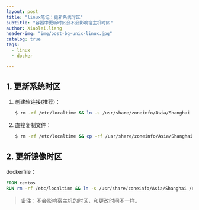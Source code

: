 ```yaml
---
layout: post
title: "linux笔记：更新系统时区"
subtitle: "容器中更新时区会不会影响宿主机时区"
author: Xiaolei.liang
header-img: "img/post-bg-unix-linux.jpg"
catalog: true
tags:
  - linux
  - docker

---
```


## 1. 更新系统时区

1. 创建软连接(推荐)：

   ```bash
   $ rm -rf /etc/localtime && ln -s /usr/share/zoneinfo/Asia/Shanghai /etc/localtime
   ```

2. 直接复制文件：

   ```bash
   $ rm -rf /etc/localtime && cp -rf /usr/share/zoneinfo/Asia/Shanghai /etc/localtime
   ```

## 2. 更新镜像时区

dockerfile：

```dockerfile
FROM centos
RUN rm -rf /etc/localtime && ln -s /usr/share/zoneinfo/Asia/Shanghai /etc/localtime
```

> 备注：不会影响宿主机的时区，和更改时间不一样。